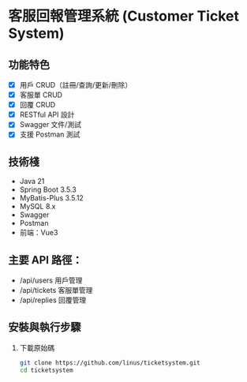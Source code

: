 # 客服回報管理系統 (Customer Ticket System)

## 功能特色
- [x] 用戶 CRUD（註冊/查詢/更新/刪除）
- [x] 客服單 CRUD
- [x] 回覆 CRUD
- [x] RESTful API 設計
- [x] Swagger 文件/測試
- [x] 支援 Postman 測試

## 技術棧
- Java 21
- Spring Boot 3.5.3
- MyBatis-Plus 3.5.12
- MySQL 8.x
- Swagger
- Postman
- 前端：Vue3

## 主要 API 路徑：
- /api/users 用戶管理
- /api/tickets 客服單管理
- /api/replies 回覆管理

## 安裝與執行步驟

1. 下載原始碼  
   ```bash
   git clone https://github.com/linus/ticketsystem.git
   cd ticketsystem
